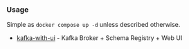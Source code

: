 ### Usage
Simple as `docker compose up -d` unless described otherwise.

- [kafka-with-ui](./kafka-with-ui/) - Kafka Broker + Schema Registry + Web UI